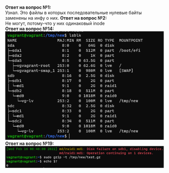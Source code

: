 **Ответ на вопрос №1:**  
Узнал. Это файлы в которых последовательные нулевые байты заменены на инфу о них.
**Ответ на вопрос №2:**  
Не могут, потому-что у них одинаковый inode  
**Ответ на вопрос №14:**  
![OS2 answer 14](lsblk.png)
**Ответ на вопрос №19:**  
![OS2 answer 19](file_is_live.png)
